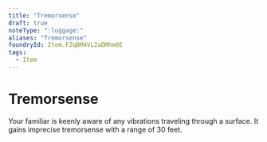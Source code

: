 ```yaml
---
title: "Tremorsense"
draft: true
noteType: ":luggage:"
aliases: "Tremorsense"
foundryId: Item.FZqBM4VL2aDMhm0E
tags:
  - Item
---
```


# Tremorsense

Your familiar is keenly aware of any vibrations traveling through a surface. It gains imprecise tremorsense with a range of 30 feet.
